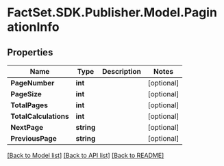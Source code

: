 # FactSet.SDK.Publisher.Model.PaginationInfo

## Properties

Name | Type | Description | Notes
------------ | ------------- | ------------- | -------------
**PageNumber** | **int** |  | [optional] 
**PageSize** | **int** |  | [optional] 
**TotalPages** | **int** |  | [optional] 
**TotalCalculations** | **int** |  | [optional] 
**NextPage** | **string** |  | [optional] 
**PreviousPage** | **string** |  | [optional] 

[[Back to Model list]](../README.md#documentation-for-models) [[Back to API list]](../README.md#documentation-for-api-endpoints) [[Back to README]](../README.md)

